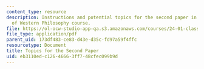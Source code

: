 ```yaml
---
content_type: resource
description: Instructions and potential topics for the second paper in the Classics
  of Western Philosophy course.
file: https://ol-ocw-studio-app-qa.s3.amazonaws.com/courses/24-01-classics-of-western-philosophy-spring-2016/eb3110edc12646663ff748cfec099b9d_MIT24_01S16_Paper2.pdf
file_type: application/pdf
parent_uid: 173df483-ce83-d43e-d35c-fd97a59f4ffc
resourcetype: Document
title: Topics for the Second Paper
uid: eb3110ed-c126-4666-3ff7-48cfec099b9d
---
```

